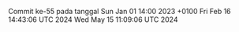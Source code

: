 Commit ke-55 pada tanggal Sun Jan 01 14:00 2023 +0100
Fri Feb 16 14:43:06 UTC 2024
Wed May 15 11:09:06 UTC 2024
